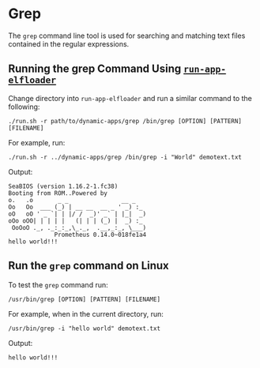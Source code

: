 # Grep

The `grep` command line tool is used for searching and matching text files contained in the regular expressions.

## Running the grep Command Using [`run-app-elfloader`](https://github.com/unikraft/run-app-elfloader)

Change directory into `run-app-elfloader` and run a similar command to the following:

```console
./run.sh -r path/to/dynamic-apps/grep /bin/grep [OPTION] [PATTERN] [FILENAME]
```

For example, run:

```console
./run.sh -r ../dynamic-apps/grep /bin/grep -i "World" demotext.txt
```

Output:

```console
SeaBIOS (version 1.16.2-1.fc38)
Booting from ROM..Powered by
o.   .o       _ _               __ _
Oo   Oo  ___ (_) | __ __  __ _ ' _) :_
oO   oO ' _ `| | |/ /  _)' _` | |_|  _)
oOo oOO| | | | |   (| | | (_) |  _) :_
 OoOoO ._, ._:_:_,\_._,  .__,_:_, \___)
             Prometheus 0.14.0~018fe1a4
hello world!!!
```

## Run the `grep` command on Linux

To test the `grep` command run:

```console
/usr/bin/grep [OPTION] [PATTERN] [FILENAME]
```

For example, when in the current directory, run:

```console
/usr/bin/grep -i "hello world" demotext.txt
```

Output:

```text
hello world!!!
```
